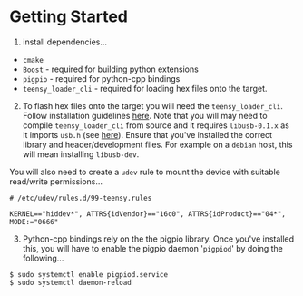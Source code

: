 # Getting Started

1. install dependencies...
* `cmake`
* `Boost` - required for building python extensions
* `pigpio` - required for python-cpp bindings
* `teensy_loader_cli` - required for loading hex files onto the target.

2. To flash hex files onto the target you will need the `teensy_loader_cli`. Follow installation guidelines [here](https://github.com/PaulStoffregen/teensy_loader_cli). Note that you will may need to compile `teensy_loader_cli` from source and it requires `libusb-0.1.x` as it imports `usb.h` (see [here](https://stackoverflow.com/a/52443692/18890664)). Ensure that you've installed the correct library and header/development files. For example on a `debian` host, this will mean installing `libusb-dev`.

You will also need to create a `udev` rule to mount the device with suitable read/write permissions...
```
# /etc/udev/rules.d/99-teensy.rules

KERNEL=="hiddev*", ATTRS{idVendor}=="16c0", ATTRS{idProduct}=="04*", MODE:="0666"
```

3. Python-cpp bindings rely on the the pigpio library. Once you've installed this, you will have to enable the pigpio daemon '`pigpiod`' by doing the following...
```console
$ sudo systemctl enable pigpiod.service
$ sudo systemctl daemon-reload
```
